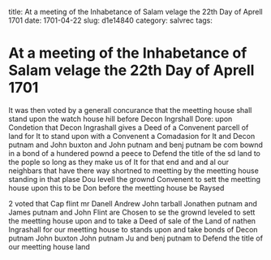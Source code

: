 title: At a meeting of the Inhabetance of Salam velage the 22th Day of Aprell 1701
date: 1701-04-22
slug: d1e14840
category: salvrec
tags: 


<div markdown class="doc" id="d1e14840">


# At a meeting of the Inhabetance of Salam velage the 22th Day of Aprell 1701

It was then voted by a generall concurance that the meetting house shall stand upon the watch house hill before Decon Ingrshall Dore: upon Condetion that Decon Ingrashall gives a Deed of a Convenent parcell of land for It to stand upon with a Convenent a Comadasion for It and Decon putnam and John buxton and John putnam and benj putnam be com bownd in a bond of a hundered pownd a peece to Defend the title of the sd land to the pople so long as they make us of It for that end and and al our neighbars that have there way shortned to meetting by the meetting house standing in that plase Dou levell the grownd Convenent to sett the meetting house upon this to be Don before the meetting house be Raysed

2 voted that Cap flint mr Danell Andrew John tarball Jonathen putnam and James putnam and John Flint are Chosen to se the grownd leveled to sett the meetting house upon and to take a Deed of sale of the Land of nathen Ingrashall for our meetting house to stands upon and take bonds of Decon putnam John buxton John putnam Ju and benj putnam to Defend the title of our meetting house land
</div>